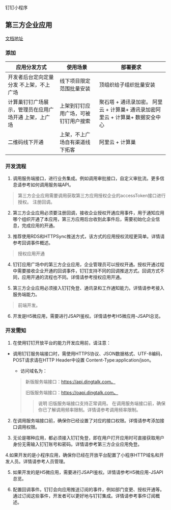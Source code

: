 钉钉小程序

## 第三方企业应用
[文档地址](https://open.dingtalk.com/document/isvapp/before-you-start)

### 添加

| 应用分发方式                                          | 使用场景                             | 部署要求                                                                       |
| ----------------------------------------------------- | ------------------------------------ | ------------------------------------------------------------------------------ |
| 开发者后台定向定量分发 不上架，不上广场               | 线下项目限定范围批量安装             | 顶组织给子组织批量安装                                                         |
| 计算巢钉钉广场展示，管理员在应用广场开通 上架，上广场 | 上架到钉钉应用广场，可被钉钉用户搜索 | 聚石塔 + 通讯录加密。 阿里云 + 计算巢+ 通讯录加密阿里云 + 计算巢+ 数据安全中心 |
| 二维码线下开通                                        | 上架，不上广场自有渠道线下拓客       | 阿里云 + 计算巢                                                                |

### 开发流程

1. 调用服务端接口，进行业务集成。例如调用审批接口，自定义审批流。更多信息请参考如何调用服务端API。

> 第三方企业应用需要调用获取第三方应用授权企业的accessToken接口进行授权。
> 注册回调。

2. 第三方企业应用必须要注册回调，接收企业授权开通应用事件，用于通知应用哪个组织开通了本应用，第三方应用后台收到此事件后，需要初始化企业信息，完成应用的开通。

3. 推荐使用RDS和HTTPSync推送方式，该方式的应用授权流程更简单。详情请参考回调事件概述。

> 授权应用开通

4. 钉钉应用广场中的第三方企业应用，企业管理员可以授权开通。授权开通过程中需要接收企业开通的回调事件，钉钉支持不同的回调推送方式。回调方式不同，应用开通的流程也不同。详情请参考授权应用开通。

5. 第三方企业应用必须接入钉钉免登、通讯录和工作通知能力。详情请参考接入服务端能力。

> 前端开发。

6. 开发是H5微应用，需要进行JSAPI鉴权。详情请参考H5微应用-JSAPI总览。
### 开发需知
1. 在使用钉钉开放平台的能力开发应用前，请注意：

- 调用钉钉服务端接口时，需使用HTTPS协议、JSON数据格式、UTF-8编码，POST请求请在HTTP Header中设置 Content-Type:application/json。

   - 访问域名为：

  > 新版服务端接口：https://api.dingtalk.com。
  >
  > 旧版服务端接口：https://oapi.dingtalk.com。
  >
  >> 说明
  >>旧版服务端接口支持正常调用。
  >>在调用服务端接口前，确保你已了解调用频率限制。详情请参考调用频率限制。

2. 在调用服务端接口前，确保你已经设置了对应的接口权限。详情请参考添加接口调用权限。

3. 无论是哪种应用，都必须接入钉钉免登，即在用户打开应用时可直接获取用户身份无需输入钉钉账号和密码。详情请参考第三方企业应用免登。

4.如果开发的是小程序应用，确保你已经在开放平台配置了小程序HTTP域名和开发人员。详情请参考人员管理。

5. 如果开发的是H5微应用，需要进行JSAPI鉴权。详情请参考H5微应用-JSAPI总览。

6. 配置回调事件。钉钉会向应用推送订阅的事件，例如部门变更、授权开通等。通过订阅这些事件，开发者可以更好地与钉钉集成。详情请参考事件订阅概述。
